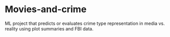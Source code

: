 # Movies-and-crime
ML project that predicts or evaluates crime type representation in media vs. reality using plot summaries and FBI data.
